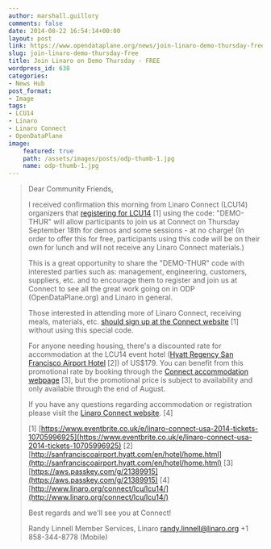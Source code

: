 ```yaml
---
author: marshall.guillory
comments: false
date: 2014-08-22 16:54:14+00:00
layout: post
link: https://www.opendataplane.org/news/join-linaro-demo-thursday-free/
slug: join-linaro-demo-thursday-free
title: Join Linaro on Demo Thursday - FREE
wordpress_id: 638
categories:
- News Hub
post_format:
- Image
tags:
- LCU14
- Linaro
- Linaro Connect
- OpenDataPlane
image:
    featured: true
    path: /assets/images/posts/odp-thumb-1.jpg
    name: odp-thumb-1.jpg
---
```


<blockquote markdown="1">

Dear Community Friends,

I received confirmation this morning from Linaro Connect (LCU14) organizers that [registering for LCU14](https://www.eventbrite.co.uk/e/linaro-connect-usa-2014-tickets-10705996925) [1] using the code: "DEMO-THUR" will allow participants to join us at Connect on Thursday September 18th for demos and some sessions - at no charge! (In order to offer this for free, participants using this code will be on their own for lunch and will not receive any Linaro Connect materials.)

This is a great opportunity to share the "DEMO-THUR" code with interested parties such as: management, engineering, customers, suppliers, etc. and to encourage them to register and join us at Connect to see all the great work going on in ODP (OpenDataPlane.org) and Linaro in general.

Those interested in attending more of Linaro Connect, receiving meals, materials, etc. [should sign up at the Connect website](https://www.eventbrite.co.uk/e/linaro-connect-usa-2014-tickets-10705996925) [1] without using this special code.

For anyone needing housing, there's a discounted rate for accommodation at the LCU14 event hotel ([Hyatt Regency San Francisco Airport Hotel](http://sanfranciscoairport.hyatt.com/en/hotel/home.html) [2]) of US$179. You can benefit from this promotional rate by booking through the [Connect accommodation webpage](https://aws.passkey.com/g/21389915) [3], but the promotional price is subject to availability and only available through the end of August.

If you have any questions regarding accommodation or registration please visit the [Linaro Connect website](http://www.linaro.org/connect/lcu/lcu14/). [4]

[1] [https://www.eventbrite.co.uk/e/linaro-connect-usa-2014-tickets-10705996925](https://www.eventbrite.co.uk/e/linaro-connect-usa-2014-tickets-10705996925)
[2] [http://sanfranciscoairport.hyatt.com/en/hotel/home.html](http://sanfranciscoairport.hyatt.com/en/hotel/home.html)
[3] [https://aws.passkey.com/g/21389915](https://aws.passkey.com/g/21389915)
[4] [http://www.linaro.org/connect/lcu/lcu14/](http://www.linaro.org/connect/lcu/lcu14/)

Best regards and we'll see you at Connect!

Randy Linnell
Member Services, Linaro
randy.linnell@linaro.org
+1 858-344-8778 (Mobile)

</blockquote>
